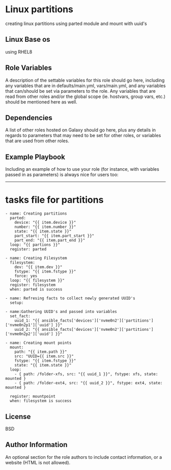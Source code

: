 Linux partitions
=========

creating linux partitions using parted module and mount with uuid's

Linux Base os
------------

using RHEL8

Role Variables
--------------

A description of the settable variables for this role should go here, including any variables that are in defaults/main.yml, vars/main.yml, and any variables that can/should be set via parameters to the role. Any variables that are read from other roles and/or the global scope (ie. hostvars, group vars, etc.) should be mentioned here as well.

Dependencies
------------

A list of other roles hosted on Galaxy should go here, plus any details in regards to parameters that may need to be set for other roles, or variables that are used from other roles.

Example Playbook
----------------

Including an example of how to use your role (for instance, with variables passed in as parameters) is always nice for users too:

   ---
# tasks file for partitions
    - name: Creating partitions
      parted:
        device: "{{ item.device }}"
        number: "{{ item.number }}"
        state: "{{ item.state }}"
        part_start: "{{ item.part_start }}"
        part_end: "{{ item.part_end }}"
      loop: "{{ partions }}"
      register: parted
      
    - name: Creating Filesystem
      filesystem:
        dev: "{{ item.dev }}"
        fstype: "{{ item.fstype }}"
        force: yes
      loop: "{{ filesystem }}"
      register: filesystem
      when: parted is success
      
    - name: Refresing facts to collect newly generated UUID's
      setup:
      
    - name:Gathering UUID's and passed into variables
      set_fact:
        uuid_1: "{{ ansible_facts['devices']['nvme0n2']['partitions']['nvme0n2p1']['uuid'] }}"
        uuid_2: "{{ ansible_facts['devices']['nvme0n2']['partitions']['nvme0n2p2']['uuid'] }}"
    
    - name: Creating mount points
      mount:
        path: "{{ item.path }}"
        src: "UUID={{ item.src }}"
        fstype: "{{ item.fstype }}"
        state: "{{ item.state }}"
      loop:
        - { path: /folder-xfs, src: "{{ uuid_1 }}", fstype: xfs, state: mounted }
        - { path: /folder-ext4, src: "{{ uuid_2 }}", fstype: ext4, state: mounted }
       
      register: mountpoint
      when: filesystem is success
                           

License
-------

BSD

Author Information
------------------

An optional section for the role authors to include contact information, or a website (HTML is not allowed).
